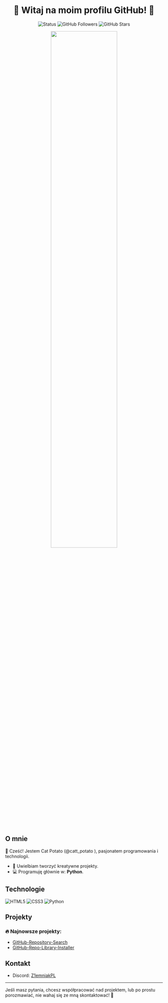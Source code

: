 <h1 align="center">🌟 Witaj na moim profilu GitHub! 🌟</h1>

<p align="center">
  <img src="https://img.shields.io/badge/Status-Active-brightgreen" alt="Status">
  <img src="https://img.shields.io/github/followers/Z1emniakPL?style=social" alt="GitHub Followers">
  <img src="https://img.shields.io/github/stars/Z1emniakPL?style=social" alt="GitHub Stars">
</p>

<p align="center">
  <img https://discord.com/users/624624090866778112 src="https://lanyard.cnrad.dev/api/624624090866778112" width="65%">
</p>

## O mnie

👋 Cześć! Jestem Cat Potato (@catt_potato ), pasjonatem programowania i technologii.

- 🎨 Uwielbiam tworzyć kreatywne projekty.
- 💻 Programuję głównie w: **Python**.

## Technologie

![HTML5](https://img.shields.io/badge/-HTML5-E34F26?style=flat-square&logo=html5&logoColor=white)
![CSS3](https://img.shields.io/badge/-CSS3-1572B6?style=flat-square&logo=css3)
![Python](https://img.shields.io/badge/-Python-3776AB?style=flat-square&logo=python&logoColor=white)

## Projekty

### 🔥 Najnowsze projekty:
- [GitHub-Repository-Search](https://github.com/Z1emniakPL/GitHub-Repository-Search)
- [GitHub-Repo-Library-Installer](https://github.com/Z1emniakPL/GitHub-Repo-Library-Installer)

## Kontakt

- Discord: [Z1emniakPL](https://discord.com/users/624624090866778112)

---

Jeśli masz pytania, chcesz współpracować nad projektem, lub po prostu porozmawiać, nie wahaj się ze mną skontaktować! 🎉
